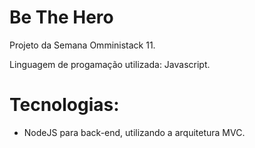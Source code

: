 # Be The Hero
Projeto da Semana Omministack 11.

Linguagem de progamação utilizada: Javascript.

# Tecnologias:
 * NodeJS para back-end, utilizando a arquitetura MVC.
  

